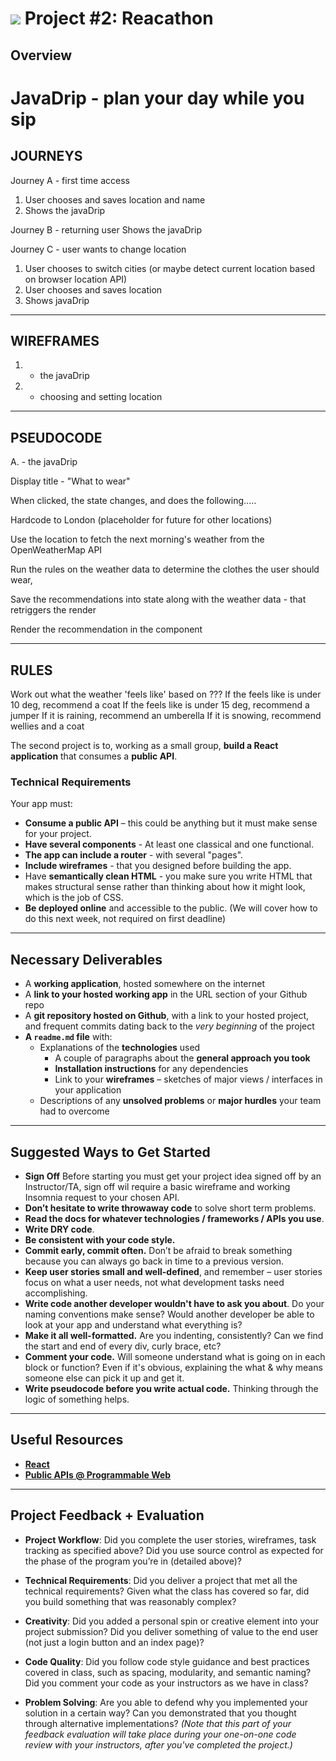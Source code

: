
# ![](https://ga-dash.s3.amazonaws.com/production/assets/logo-9f88ae6c9c3871690e33280fcf557f33.png) Project #2: Reacathon

## Overview


# JavaDrip - plan your day while you sip

## JOURNEYS

Journey A - first time access
1. User chooses and saves location and name
2. Shows the javaDrip

Journey B - returning user
Shows the javaDrip

Journey C - user wants to change location
1. User chooses to switch cities   (or maybe detect current location based on browser location API)
2. User chooses and saves location
3. Shows javaDrip

---

## WIREFRAMES
1. - the javaDrip
2. - choosing and setting location

---

## PSEUDOCODE
A. - the javaDrip

Display title - "What to wear"

When clicked, the state changes, and does the following.....

Hardcode to London (placeholder for future for other locations)

Use the location to fetch the next morning's weather from the OpenWeatherMap API

Run the rules on the weather data to determine the clothes the user should wear,

Save the recommendations into state along with the weather data - that retriggers the render

Render the recommendation in the component

---

## RULES
Work out what the weather 'feels like' based on ???
If the feels like is under 10 deg, recommend a coat
If the feels like is under 15 deg, recommend a jumper
If it is raining, recommend an umberella
If it is snowing, recommend wellies and a coat







The second project is to, working as a small group, **build a React application** that consumes a **public API**.

### Technical Requirements

Your app must:

* **Consume a public API** – this could be anything but it must make sense for your project.
* **Have several components** - At least one classical and one functional.
* **The app can include a router** - with several "pages".
* **Include wireframes** - that you designed before building the app.
* Have **semantically clean HTML** - you make sure you write HTML that makes structural sense rather than thinking about how it might look, which is the job of CSS.
* **Be deployed online** and accessible to the public. (We will cover how to do this next week, not required on first deadline)

---

## Necessary Deliverables

* A **working application**, hosted somewhere on the internet
* A **link to your hosted working app** in the URL section of your Github repo
* A **git repository hosted on Github**, with a link to your hosted project, and frequent commits dating back to the _very beginning_ of the project
* **A `readme.md` file** with:
  * Explanations of the **technologies** used
    * A couple of paragraphs about the **general approach you took**
    * **Installation instructions** for any dependencies
    * Link to your **wireframes** – sketches of major views / interfaces in your application
   * Descriptions of any **unsolved problems** or **major hurdles** your team had to overcome

---

## Suggested Ways to Get Started

* **Sign Off** Before starting you must get your project idea signed off by an Instructor/TA, sign off wil require a basic wireframe and working Insomnia request to your chosen API.
* **Don’t hesitate to write throwaway code** to solve short term problems.
* **Read the docs for whatever technologies / frameworks / APIs you use**.
* **Write DRY code**.
* **Be consistent with your code style.**
* **Commit early, commit often.** Don’t be afraid to break something because you can always go back in time to a previous version.
* **Keep user stories small and well-defined**, and remember – user stories focus on what a user needs, not what development tasks need accomplishing.
* **Write code another developer wouldn't have to ask you about**. Do your naming conventions make sense? Would another developer be able to look at your app and understand what everything is?
* **Make it all well-formatted.** Are you indenting, consistently? Can we find the start and end of every div, curly brace, etc?
* **Comment your code.** Will someone understand what is going on in each block or function? Even if it's obvious, explaining the what & why means someone else can pick it up and get it.
* **Write pseudocode before you write actual code.** Thinking through the logic of something helps.

---

## Useful Resources

* **[React](https://reactjs.org/)**
*  **[Public APIs @ Programmable Web](https://www.programmableweb.com/)**

---

## Project Feedback + Evaluation

* __Project Workflow__: Did you complete the user stories, wireframes, task tracking as specified above? Did you use source control as expected for the phase of the program you’re in (detailed above)?

* __Technical Requirements__: Did you deliver a project that met all the technical requirements? Given what the class has covered so far, did you build something that was reasonably complex?

* __Creativity__: Did you added a personal spin or creative element into your project submission? Did you deliver something of value to the end user (not just a login button and an index page)?

* __Code Quality__: Did you follow code style guidance and best practices covered in class, such as spacing, modularity, and semantic naming? Did you comment your code as your instructors as we have in class?

* __Problem Solving__: Are you able to defend why you implemented your solution in a certain way? Can you demonstrated that you thought through alternative implementations? _(Note that this part of your feedback evaluation will take place during your one-on-one code review with your instructors, after you've completed the project.)_
